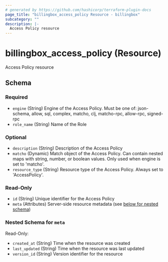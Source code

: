 ```yaml
---
# generated by https://github.com/hashicorp/terraform-plugin-docs
page_title: "billingbox_access_policy Resource - billingbox"
subcategory: ""
description: |-
  Access Policy resource
---
```


# billingbox_access_policy (Resource)

Access Policy resource



<!-- schema generated by tfplugindocs -->
## Schema

### Required

- `engine` (String) Engine of the Access Policy. Must be one of: json-schema, allow, sql, complex, matcho, clj, matcho-rpc, allow-rpc, signed-rpc
- `role_name` (String) Name of the Role

### Optional

- `description` (String) Description of the Access Policy
- `matcho` (Dynamic) Match object of the Access Policy. Can contain nested maps with string, number, or boolean values. Only used when engine is set to 'matcho'.
- `resource_type` (String) Resource type of the Access Policy. Always set to 'AccessPolicy'.

### Read-Only

- `id` (String) Unique identifier for the Access Policy
- `meta` (Attributes) Server-side resource metadata (see [below for nested schema](#nestedatt--meta))

<a id="nestedatt--meta"></a>
### Nested Schema for `meta`

Read-Only:

- `created_at` (String) Time when the resource was created
- `last_updated` (String) Time when the resource was last updated
- `version_id` (String) Version identifier for the resource
